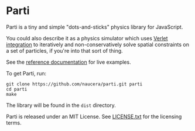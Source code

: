 Parti
=====


Parti is a tiny and simple "dots-and-sticks" physics library for JavaScript.

You could also describe it as a physics simulator which uses [Verlet integration](http://en.wikipedia.org/wiki/Verlet_integration) to iteratively and non-conservatively solve spatial constraints on a set of particles, if you're into that sort of thing.

See the [reference documentation](http://naucera.github.io/parti/reference/) for live examples.

To get Parti, run:

    git clone https://github.com/naucera/parti.git parti
    cd parti
    make

The library will be found in the `dist` directory.

Parti is released under an MIT License. See [LICENSE.txt](//github.com/naucera/parti/blob/master/LICENSE.txt) for the licensing terms.
